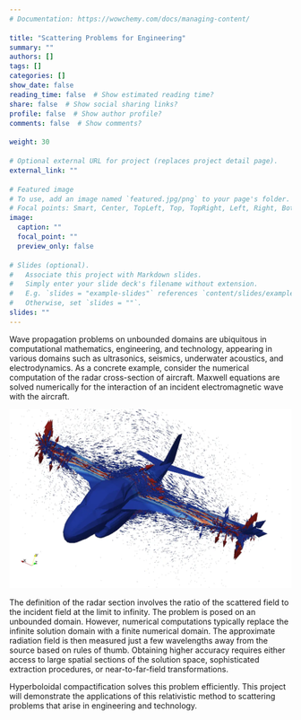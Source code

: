 ```yaml
---
# Documentation: https://wowchemy.com/docs/managing-content/

title: "Scattering Problems for Engineering"
summary: ""
authors: []
tags: []
categories: []
show_date: false
reading_time: false  # Show estimated reading time?
share: false  # Show social sharing links?
profile: false  # Show author profile?
comments: false  # Show comments?

weight: 30

# Optional external URL for project (replaces project detail page).
external_link: ""

# Featured image
# To use, add an image named `featured.jpg/png` to your page's folder.
# Focal points: Smart, Center, TopLeft, Top, TopRight, Left, Right, BottomLeft, Bottom, BottomRight.
image:
  caption: ""
  focal_point: ""
  preview_only: false

# Slides (optional).
#   Associate this project with Markdown slides.
#   Simply enter your slide deck's filename without extension.
#   E.g. `slides = "example-slides"` references `content/slides/example-slides.md`.
#   Otherwise, set `slides = ""`.
slides: ""
---
```


Wave propagation problems on unbounded domains are ubiquitous in computational mathematics, engineering, and technology, appearing in various domains such as ultrasonics, seismics, underwater acoustics, and electrodynamics. As a concrete example, consider the numerical computation of the radar cross-section of aircraft. Maxwell equations are solved numerically for the interaction of an incident electromagnetic wave with the aircraft.

![Scattering problem for an aircraft](./ka6d-arrows.webp "Scattering problem for an aircraft. Image from [0911.3456](https://arxiv.org/abs/0911.3456).")

The definition of the radar section involves the ratio of the scattered field to the incident field at the limit to infinity. The problem is posed on an unbounded domain. However, numerical computations typically replace the infinite solution domain with a finite numerical domain. The approximate radiation field is then measured just a few wavelengths away from the source based on rules of thumb. Obtaining higher accuracy requires either access to large spatial sections of the solution space, sophisticated extraction procedures, or near-to-far-field transformations.

Hyperboloidal compactification solves this problem efficiently. This project will demonstrate the applications of this relativistic method to scattering problems that arise in engineering and technology.